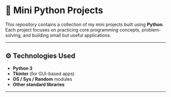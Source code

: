 # 🐍 Mini Python Projects

This repository contains a collection of my mini projects built using **Python**.  
Each project focuses on practicing core programming concepts, problem-solving, and building small but useful applications.

---



## ⚙️ Technologies Used
- **Python 3**
- **Tkinter** (for GUI-based apps)
- **OS / Sys / Random** modules
- **Other standard libraries**

---

